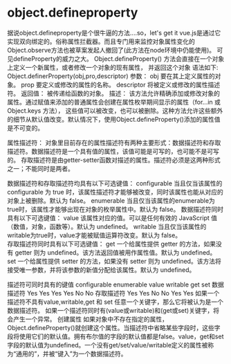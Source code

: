 # object.defineproperty
据说object.defineproperty是个很牛逼的方法....so，let's get it
vue.js是通过它实现双向绑定的。俗称属性拦截器。而且专门用来监控对象属性变化的Object.observe方法也被草案发起人撤回了(此方法在node环境中仍能使用)。
可见defineProperty的威力之大。
Object.defineProperty() 方法会直接在一个对象上定义一个新属性，或者修改一个对象的现有属性， 并返回这个对象
语法如下:
Object.definerProperty(obj,pro,descriptor)
参数：
obj
要在其上定义属性的对象。
prop
要定义或修改的属性的名称。
descriptor
将被定义或修改的属性描述符。
返回值：
被传递给函数的对象。
描述：
该方法允许精确添加或修改对象的属性。通过赋值来添加的普通属性会创建在属性枚举期间显示的属性（for...in 或 Object.keys 方法）， 
这些值可以被改变，也可以被删除。这种方法允许这些额外的细节从默认值改变。默认情况下，使用Object.defineProperty()添加的属性值是不可变的。

属性描述符：
对象里目前存在的属性描述符有两种主要形式：数据描述符和存取描述符。数据描述符是一个具有值的属性，该值可能是可写的，也可能不是可写的。
存取描述符是由getter-setter函数对描述的属性。描述符必须是这两种形式之一；不能同时是两者。

数据描述符和存取描述符均具有以下可选键值：
configurable
当且仅当该属性的 configurable 为 true 时，该属性描述符才能够被改变，同时该属性也能从对应的对象上被删除。默认为 false。
enumerable
当且仅当该属性的enumerable为true时，该属性才能够出现在对象的枚举属性中。默认为 false。
数据描述符同时具有以下可选键值：
value
该属性对应的值。可以是任何有效的 JavaScript 值（数值，对象，函数等）。默认为 undefined。
writable
当且仅当该属性的writable为true时，value才能被赋值运算符改变。默认为 false。                                                                                                                                                                                                 
存取描述符同时具有以下可选键值：
get
一个给属性提供 getter 的方法，如果没有 getter 则为 undefined。该方法返回值被用作属性值。默认为 undefined。
set
一个给属性提供 setter 的方法，如果没有 setter 则为 undefined。该方法将接受唯一参数，并将该参数的新值分配给该属性。默认为 undefined。

描述符可同时具有的键值
 	configurable	enumerable	value	writable	get	set
数据描述符	Yes	Yes	Yes	Yes	No	No
存取描述符	Yes	Yes	No	No	Yes	Yes
如果一个描述符不具有value,writable,get 和 set 任意一个关键字，那么它将被认为是一个数据描述符。
如果一个描述符同时有(value或writable)和(get或set)关键字，将会产生一个异常。
创建属性
如果对象中不存在指定的属性，Object.defineProperty()就创建这个属性。当描述符中省略某些字段时，这些字段将使用它们的默认值。拥有布尔值的字段的默认值都是false。value，get和set字段的默认值为undefined。一个没有get/set/value/writable定义的属性被称为“通用的”，并被“键入”为一个数据描述符。


